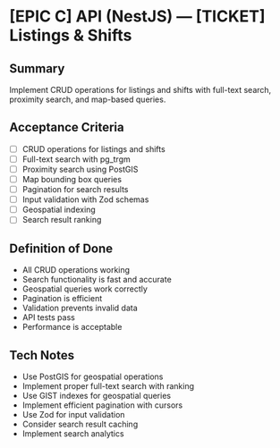 # [EPIC C] API (NestJS) — [TICKET] Listings & Shifts

## Summary
Implement CRUD operations for listings and shifts with full-text search, proximity search, and map-based queries.

## Acceptance Criteria
- [ ] CRUD operations for listings and shifts
- [ ] Full-text search with pg_trgm
- [ ] Proximity search using PostGIS
- [ ] Map bounding box queries
- [ ] Pagination for search results
- [ ] Input validation with Zod schemas
- [ ] Geospatial indexing
- [ ] Search result ranking

## Definition of Done
- All CRUD operations working
- Search functionality is fast and accurate
- Geospatial queries work correctly
- Pagination is efficient
- Validation prevents invalid data
- API tests pass
- Performance is acceptable

## Tech Notes
- Use PostGIS for geospatial operations
- Implement proper full-text search with ranking
- Use GIST indexes for geospatial queries
- Implement efficient pagination with cursors
- Use Zod for input validation
- Consider search result caching
- Implement search analytics
